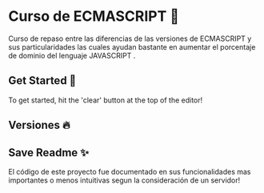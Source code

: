 
  # Curso de ECMASCRIPT 📝  
  Curso de repaso entre las diferencias de las versiones de ECMASCRIPT y sus particularidades 
  las cuales ayudan bastante en aumentar el porcentaje de dominio del lenguaje JAVASCRIPT .  
  
  ## Get Started 🚀  
  To get started, hit the 'clear' button at the top of the editor!  
  
  ## Versiones  🔥  

      
  ## Save Readme ✨  
  El código de este proyecto fue documentado en sus funcionalidades mas importantes o menos intuitivas segun la consideración de un servidor!
